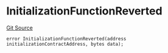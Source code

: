 # InitializationFunctionReverted
[Git Source](https://github.com/thrackle-io/tron/blob/bbc344dde218df220c4305ef421070eaa38c5cad/src/client/token/handler/diamond/HandlerDiamondLib.sol)


```solidity
error InitializationFunctionReverted(address initializationContractAddress, bytes data);
```

